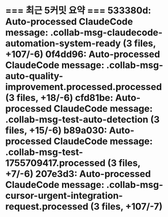 === 최근 5커밋 요약 ===
533380d: Auto-processed ClaudeCode message: .collab-msg-claudecode-automation-system-ready (3 files, +107/-6)
0f4dd96: Auto-processed ClaudeCode message: .collab-msg-auto-quality-improvement.processed.processed (3 files, +18/-6)
cfd81be: Auto-processed ClaudeCode message: .collab-msg-test-auto-detection (3 files, +15/-6)
b89a030: Auto-processed ClaudeCode message: .collab-msg-test-1755709417.processed (3 files, +7/-6)
207e3d3: Auto-processed ClaudeCode message: .collab-msg-cursor-urgent-integration-request.processed (3 files, +107/-7)
=======================
